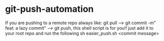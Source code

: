 # git-push-automation
If you are pushing to a remote repo always like: git pull --> git commit -m" feat: a lazy commit" --> git push, this shell script is for you!! just add it to your root repo and run the following sh easier_push.sh &lt;commit message> 
